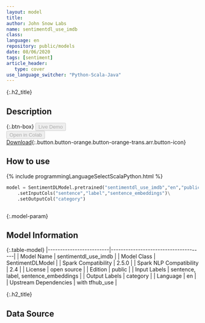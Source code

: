 ```yaml
---
layout: model
title: 
author: John Snow Labs
name: sentimentdl_use_imdb
class: 
language: en
repository: public/models
date: 08/06/2020
tags: [sentiment]
article_header:
   type: cover
use_language_switcher: "Python-Scala-Java"
---
```


{:.h2_title}
## Description 




{:.btn-box}
<button class="button button-orange" disabled>Live Demo</button><br/><button class="button button-orange" disabled>Open in Colab</button><br/>[Download](https://s3.amazonaws.com/auxdata.johnsnowlabs.com/public/models/sentimentdl_use_imdb_en_2.5.0_2.4_1591608094321.zip){:.button.button-orange.button-orange-trans.arr.button-icon}<br/>

## How to use 
<div class="tabs-box" markdown="1">

{% include programmingLanguageSelectScalaPython.html %}

```python
model = SentimentDLModel.pretrained("sentimentdl_use_imdb","en","public/models")\
	.setInputCols("sentence","label","sentence_embeddings")\
	.setOutputCol("category")
```

```scala

```
</div>



{:.model-param}
## Model Information

{:.table-model}
|-------------------------|--------------------------------------|
| Model Name              | sentimentdl_use_imdb                 |
| Model Class             | SentimentDLModel                     |
| Spark Compatibility     | 2.5.0                                |
| Spark NLP Compatibility | 2.4                                  |
| License                 | open source                          |
| Edition                 | public                               |
| Input Labels            | sentence, label, sentence_embeddings |
| Output Labels           | category                             |
| Language                | en                                   |
| Upstream Dependencies   | with tfhub_use                       |




{:.h2_title}
## Data Source


